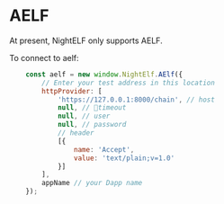 # AELF

At present, NightELF only supports AELF.

To connect to aelf:

```javascript
    const aelf = new window.NightElf.AElf({
        // Enter your test address in this location
        httpProvider: [
            'https://127.0.0.1:8000/chain', // host
            null, // timeout
            null, // user
            null, // password
            // header
            [{
                name: 'Accept',
                value: 'text/plain;v=1.0'
            }]
        ],
        appName // your Dapp name
    });
```
